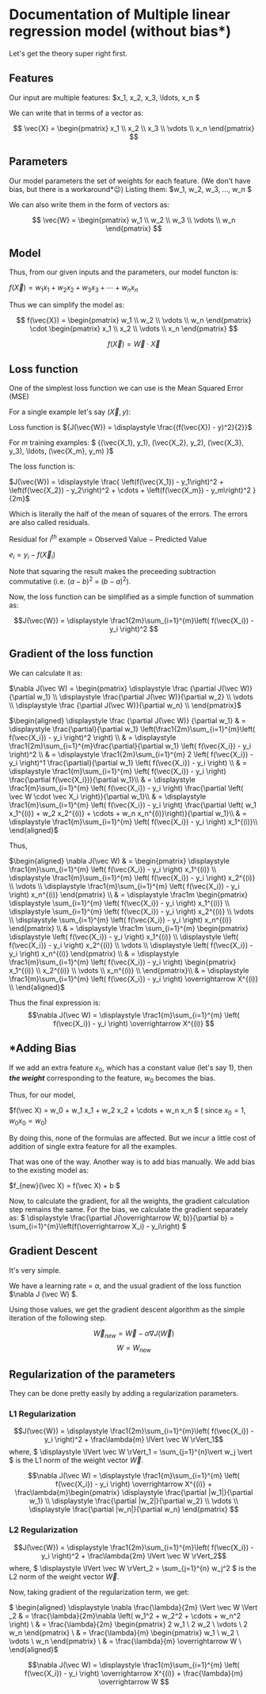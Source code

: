 
# Documentation of Multiple linear regression model (without bias*)

Let's get the theory super right first.

## Features

Our input are multiple features:
$x_1, x_2, x_3, \ldots, x_n $

We can write that in terms of a vector as:

$$ \vec{X} = \begin{pmatrix}
    x_1 \\ 
    x_2 \\ 
    x_3 \\ 
    \vdots \\ 
    x_n 
\end{pmatrix} $$

## Parameters

Our model parameters the set of weights for each feature. (We don't have bias, but there is a workaround*😉) Listing them: 
$w_1, w_2, w_3, ..., w_n $

We can also write them in the form of vectors as:

$$ \vec{W} = \begin{pmatrix} 
    w_1 \\ 
    w_2 \\ 
    w_3 \\ 
    \vdots 
    \\ w_n 
\end{pmatrix} $$

## Model

Thus, from our given inputs and the parameters, our model functon is:

${ f( \vec{X} ) = w_1 x_1 + w_2 x_2 + w_3 x_3 + \cdots + w_n x_n}$

Thus we can simplify the model as:

$$ f(\vec{X}) = \begin{pmatrix} 
    w_1 \\ 
    w_2 \\ 
    \vdots \\ 
    w_n 
\end{pmatrix} \cdot \begin{pmatrix} 
    x_1 \\ 
    x_2 \\ 
    \vdots \\ 
    x_n
\end{pmatrix} $$

$$ f(\vec X) = \vec W \cdot \vec X$$


## Loss function

One of the simplest loss function we can use is the Mean Squared Error (MSE)

For a single example let's say $(\vec{X}, y)$:

Loss function is 
${J(\vec{W}) = \displaystyle \frac{(f(\vec{X}) - y)^2}{2}}$

For $m$ training examples: 
$ {(\vec{X_1}, y_1), (\vec{X_2}, y_2), (\vec{X_3}, y_3), \ldots,  (\vec{X_m}, y_m) }$

The loss function is:

$J(\vec{W}) = \displaystyle \frac{
    \left(f(\vec{X_1}) - y_1\right)^2 + 
    \left(f(\vec{X_2}) - y_2\right)^2 + 
    \cdots + 
    \left(f(\vec{X_m}) - y_m\right)^2
}{2m}$

Which is literally the half of the mean of squares of the errors.
The errors are also called residuals.

Residual for $i^{th}$ example = Observed Value $-$ Predicted Value

$e_i = y_i - f(\vec{X}_i)$

Note that squaring the result makes the preceeding subtraction commutative (i.e. $(a-b)^2$ = $(b-a)^2$).

Now, the loss function can be simplified as a simple function of summation as:

$$J(\vec{W}) = \displaystyle \frac1{2m}\sum_{i=1}^{m}\left( f(\vec{X_i}) - y_i  \right)^2 $$


## Gradient of the loss function

We can calculate it as:

$\nabla J(\vec W) = \begin{pmatrix} 
    \displaystyle \frac {\partial J(\vec W)}{\partial w_1} \\
    \displaystyle \frac{\partial J(\vec W)}{\partial w_2} \\
    \vdots \\ 
    \displaystyle \frac {\partial J(\vec W)}{\partial w_n} \\
\end{pmatrix}$

$\begin{aligned}
    \displaystyle \frac {\partial J(\vec W)} {\partial w_1} & =  \displaystyle \frac{\partial}{\partial w_1} \left(\frac1{2m}\sum_{i=1}^{m}\left( f(\vec{X_i}) - y_i  \right)^2 \right) \\
    & = \displaystyle \frac1{2m}\sum_{i=1}^{m}\frac{\partial}{\partial w_1}  \left( f(\vec{X_i}) - y_i  \right)^2  \\
    & = \displaystyle \frac1{2m}\sum_{i=1}^{m} 2 \left( f(\vec{X_i}) - y_i  \right)^1 \frac{\partial}{\partial w_1}  \left( f(\vec{X_i}) - y_i  \right)  \\
    & = \displaystyle \frac1{m}\sum_{i=1}^{m} \left( f(\vec{X_i}) - y_i  \right) \frac{\partial f(\vec{X_i})}{\partial w_1}\\
    & = \displaystyle \frac1{m}\sum_{i=1}^{m} \left( f(\vec{X_i}) - y_i  \right) \frac{\partial \left( \vec W \cdot \vec X_i \right)}{\partial w_1}\\
    & = \displaystyle \frac1{m}\sum_{i=1}^{m} \left( f(\vec{X_i}) - y_i  \right) \frac{\partial \left( w_1 x_1^{(i)} + w_2 x_2^{(i)} + \cdots + w_n x_n^{(i)}\right)}{\partial w_1}\\
    & = \displaystyle \frac1{m}\sum_{i=1}^{m} \left( f(\vec{X_i}) - y_i  \right) x_1^{(i)}\\
\end{aligned}$

Thus,

$\begin{aligned}
\nabla J(\vec W) & = \begin{pmatrix} 
    \displaystyle \frac1{m}\sum_{i=1}^{m} \left( f(\vec{X_i}) - y_i  \right) x_1^{(i)} \\
    \displaystyle \frac1{m}\sum_{i=1}^{m} \left( f(\vec{X_i}) - y_i  \right) x_2^{(i)} \\
    \vdots \\
    \displaystyle \frac1{m}\sum_{i=1}^{m} \left( f(\vec{X_i}) - y_i  \right) x_n^{(i)}
\end{pmatrix} \\
& = \displaystyle \frac1m \begin{pmatrix} 
    \displaystyle \sum_{i=1}^{m} \left( f(\vec{X_i}) - y_i  \right) x_1^{(i)} \\
    \displaystyle \sum_{i=1}^{m} \left( f(\vec{X_i}) - y_i  \right) x_2^{(i)} \\
    \vdots \\
    \displaystyle \sum_{i=1}^{m} \left( f(\vec{X_i}) - y_i  \right) x_n^{(i)}
\end{pmatrix} \\
& = \displaystyle \frac1m \sum_{i=1}^{m} \begin{pmatrix} 
    \displaystyle \left( f(\vec{X_i}) - y_i  \right) x_1^{(i)} \\
    \displaystyle \left( f(\vec{X_i}) - y_i  \right) x_2^{(i)} \\
    \vdots \\
    \displaystyle \left( f(\vec{X_i}) - y_i  \right) x_n^{(i)}
\end{pmatrix} \\
& = \displaystyle \frac1{m}\sum_{i=1}^{m} \left( f(\vec{X_i}) - y_i  \right) \begin{pmatrix}
    x_1^{(i)} \\
    x_2^{(i)} \\
    \vdots \\
    x_n^{(i)} \\
\end{pmatrix}\\
& = \displaystyle \frac1{m}\sum_{i=1}^{m}  \left( f(\vec{X_i}) - y_i  \right) \overrightarrow X^{(i)}
 \\
\end{aligned}$

Thus the final expression is:
$$\nabla J(\vec W) = \displaystyle \frac1{m}\sum_{i=1}^{m}  \left( f(\vec{X_i}) - y_i  \right) \overrightarrow X^{(i)}
$$


## *Adding Bias
If we add an extra feature $x_0$, which has a constant value (let's say $1$), then ***the weight*** corresponding to the feature, ${w_0}$ becomes the bias.

Thus, for our model,

$f(\vec X) = w_0 + w_1 x_1 + w_2 x_2 + \cdots + w_n x_n $ ( since $x_0 = 1, w_0 x_0 = w_0$)

By doing this, none of the formulas are affected. But we incur a little cost of addition of single extra feature for all the examples.

That was one of the way. Another way is to add bias manually.
We add bias to the existing model as:

$f_{new}(\vec X) = f(\vec X) + b $

Now, to calculate the gradient, for all the weights, the gradient calculation step remains the same. For the bias, we calculate the gradient separately as:
$ \displaystyle \frac{\partial J(\overrightarrow W, b)}{\partial b} = \sum_{i=1}^{m}\left(f(\overrightarrow X_i) - y_i\right) $

## Gradient Descent

It's very simple.

We have a learning rate = $\alpha$, and the usual gradient of the loss function $\nabla J (\vec W) $.

Using those values, we get the gradient descent algorithm as the simple iteration of the following step.

$$\vec W_{new} = \vec W - \alpha \nabla J (\vec W)$$
$$W = W_{new}$$

## Regularization of the parameters

They can be done pretty easily by adding a regularization parameters.

### L1 Regularization

$$J(\vec{W}) = \displaystyle \frac1{2m}\sum_{i=1}^{m}\left( f(\vec{X_i}) - y_i  \right)^2  + \frac\lambda{m} \lVert \vec W \rVert_1$$
where, $ \displaystyle \lVert \vec W \rVert_1 = \sum_{j=1}^{n}\vert w_j \vert $ is the L1 norm of the weight vector $\vec W$.

$$\nabla J(\vec W) = \displaystyle \frac1{m}\sum_{i=1}^{m}  \left( f(\vec{X_i}) - y_i  \right) \overrightarrow X^{(i)} + \frac\lambda{m}\begin{pmatrix} \displaystyle \frac{\partial |w_1|}{\partial w_1} \\ \displaystyle \frac{\partial |w_2|}{\partial w_2} \\ \vdots \\ \displaystyle \frac{\partial |w_n|}{\partial w_n} \end{pmatrix}
$$

### L2 Regularization

$$J(\vec{W}) = \displaystyle \frac1{2m}\sum_{i=1}^{m}\left( f(\vec{X_i}) - y_i  \right)^2  + \frac\lambda{2m} \lVert \vec W \rVert_2$$
where, $ \displaystyle \lVert \vec W \rVert_2 = \sum_{j=1}^{n} w_j^2 $ is the L2 norm of the weight vector $\vec W$.

Now, taking gradient of the regularization term, we get:

$ \begin{aligned}
    \displaystyle \nabla \frac{\lambda}{2m} \Vert \vec W \Vert _2 
    & = \frac{\lambda}{2m}\nabla \left( w_1^2 + w_2^2 + \cdots + w_n^2 \right) \\
    & = \frac{\lambda}{2m} \begin{pmatrix}
            2 w_1 \\ 2 w_2 \\ \vdots \\ 2 w_n
        \end{pmatrix} \\
    & = \frac{\lambda}{m} \begin{pmatrix}
            w_1 \\ w_2 \\ \vdots \\ w_n 
        \end{pmatrix} \\
    & = \frac{\lambda}{m} \overrightarrow W \\
\end{aligned}$

$$\nabla J(\vec W) = \displaystyle \frac1{m}\sum_{i=1}^{m}  \left( f(\vec{X_i}) - y_i  \right) \overrightarrow X^{(i)} + \frac{\lambda}{m} \overrightarrow W
$$
